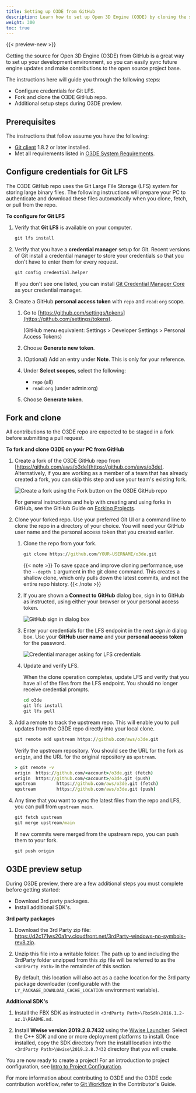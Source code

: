 ```yaml
---
title: Setting up O3DE from GitHub
description: Learn how to set up Open 3D Engine (O3DE) by cloning the source from GitHub.
weight: 300
toc: true
---
```


{{< preview-new >}}

Getting the source for Open 3D Engine (O3DE) from GitHub is a great way to set up your development environment, so you can easily sync future engine updates and make contributions to the open source project base.

The instructions here will guide you through the following steps:

* Configure credentials for Git LFS.
* Fork and clone the O3DE GitHub repo.
* Additional setup steps during O3DE preview.

## Prerequisites

The instructions that follow assume you have the following:

* [Git client](https://git-scm.com/downloads) 1.8.2 or later installed.
* Met all requirements listed in [O3DE System Requirements](./requirements.md).

## Configure credentials for Git LFS

The O3DE GitHub repo uses the Git Large File Storage (LFS) system for storing large binary files. The following instructions will prepare your PC to authenticate and download these files automatically when you clone, fetch, or pull from the repo.

**To configure for Git LFS**

1. Verify that **Git LFS** is available on your computer.

    ```cmd
    git lfs install
    ```

1. Verify that you have a **credential manager** setup for Git. Recent versions of Git install a credential manager to store your credentials so that you don't have to enter them for every request.

    ```cmd
    git config credential.helper
    ```

    If you don't see one listed, you can install [Git Credential Manager Core](https://github.com/microsoft/Git-Credential-Manager-Core#readme) as your credential manager.

1. Create a GitHub **personal access token** with `repo` and `read:org` scope.

    1. Go to [https://github.com/settings/tokens](https://github.com/settings/tokens).

        (GitHub menu equivalent: Settings > Developer Settings > Personal Access Tokens)
    1. Choose **Generate new token**.
    1. (Optional) Add an entry under **Note**. This is only for your reference.
    1. Under **Select scopes**, select the following:
        * `repo` (all)
        * `read:org` (under admin:org)
    1. Choose **Generate token**.

## Fork and clone

All contributions to the O3DE repo are expected to be staged in a fork before submitting a pull request.

**To fork and clone O3DE on your PC from GitHub**

1. Create a fork of the O3DE GitHub repo from [https://github.com/aws/o3de](https://github.com/aws/o3de). Alternatively, if you are working as a member of a team that has already created a fork, you can skip this step and use your team's existing fork.

    ![Create a fork using the Fork button on the O3DE GitHub repo](/images/welcome-guide/setup-create-fork.png)

    For general instructions and help with creating and using forks in GitHub, see the GitHub Guide on [Forking Projects](https://guides.github.com/activities/forking/).

1. Clone your forked repo. Use your preferred Git UI or a command line to clone the repo in a directory of your choice. You will need your GitHub user name and the personal access token that you created earlier.

    1. Clone the repo from your fork.

        ```cmd
        git clone https://github.com/YOUR-USERNAME/o3de.git
        ```

        {{< note >}}
To save space and improve cloning performance, use the `--depth 1` argument in the git clone command. This creates a shallow clone, which only pulls down the latest commits, and not the entire repo history.
        {{< /note >}}

    1. If you are shown a **Connect to GitHub** dialog box, sign in to GitHub as instructed, using either your browser or your personal access token.

        ![GitHub sign in dialog box](/images/welcome-guide/setup-github-signin.png)

    1. Enter your credentials for the LFS endpoint in the next _sign in_ dialog box. Use your **GitHub user name** and your **personal access token** for the password.

        ![Credential manager asking for LFS credentials](/images/welcome-guide/setup-credential-manager-lfs.png)

    1. Update and verify LFS.

        When the clone operation completes, update LFS and verify that you have all of the files from the LFS endpoint. You should no longer receive credential prompts.

        ```cmd
        cd o3de
        git lfs install
        git lfs pull
        ```

1. Add a remote to track the upstream repo. This will enable you to pull updates from the O3DE repo directly into your local clone.

    ```cmd
    git remote add upstream https://github.com/aws/o3de.git
    ```

    Verify the upstream repository. You should see the URL for the fork as `origin`, and the URL for the original repository as `upstream`.

    ```cmd
    > git remote -v
    origin  https://github.com/<account>/o3de.git (fetch)
    origin  https://github.com/<account>/o3de.git (push)
    upstream        https://github.com/aws/o3de.git (fetch)
    upstream        https://github.com/aws/o3de.git (push)
    ```

1. Any time that you want to sync the latest files from the repo and LFS, you can pull from `upstream main`.

    ```cmd
    git fetch upstream
    git merge upstream/main
    ```

    If new commits were merged from the upstream repo, you can push them to your fork.

    ```cmd
    git push origin
    ```

## O3DE preview setup

During O3DE preview, there are a few additional steps you must complete before getting started:

* Download 3rd party packages.
* Install additional SDK's.

**3rd party packages**

1. Download the 3rd Party zip file: <https://d2c171ws20a1rv.cloudfront.net/3rdParty-windows-no-symbols-rev8.zip>.

1. Unzip this file into a writable folder. The path up to and including the 3rdParty folder unzipped from this zip file will be referred to as the `<3rdParty Path>` in the remainder of this section.

    By default, this location will also act as a cache location for the 3rd party package downloader (configurable with the `LY_PACKAGE_DOWNLOAD_CACHE_LOCATION` environment variable).

**Additional SDK's**

1. Install the FBX SDK as instructed in `<3rdParty Path>\FbxSdk\2016.1.2-az.1\README.md`.

1. Install **Wwise version 2019.2.8.7432** using the [Wwise Launcher](https://www.audiokinetic.com/download/). Select the C++ SDK and one or more deployment platforms to install. Once installed, copy the SDK directory from the install location into the `<3rdParty Path>\Wwise\2019.2.8.7432` directory that you will create.

You are now ready to create a project! For an introduction to project configuration, see [Intro to Project Configuration](/docs/welcome-guide/get-started/project-config).

For more information about contributing to O3DE and the O3DE code contribution workflow, refer to [Git Workflow](/docs/contributing/to-code/git-workflow.md) in the Contributor's Guide.

